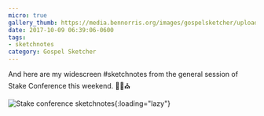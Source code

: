 ```yaml
---
micro: true
gallery_thumb: https://media.bennorris.org/images/gospelsketcher/uploads/2018/8acedb6bf9.jpg
date: 2017-10-09 06:39:06-0600
tags:
- sketchnotes
category: Gospel Sketcher
---
```


And here are my widescreen #sketchnotes from the general session of Stake Conference this weekend. ✍🏼⛪️

![Stake conference sketchnotes](https://media.bennorris.org/images/gospelsketcher/uploads/2018/8acedb6bf9.jpg){:loading="lazy"}